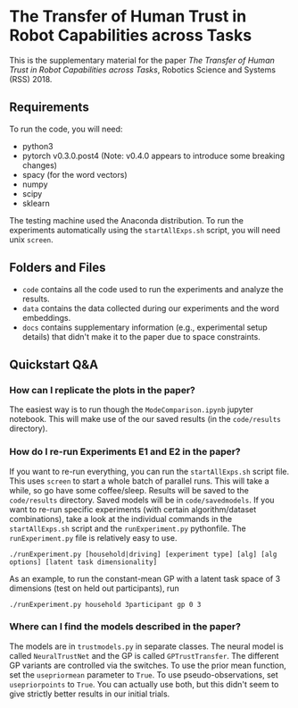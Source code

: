# The Transfer of Human Trust in Robot Capabilities across Tasks #
This is the supplementary material for the paper *The Transfer of Human Trust in Robot Capabilities across Tasks*, Robotics Science and Systems (RSS) 2018. 

## Requirements ##
To run the code, you will need:
- python3 
- pytorch v0.3.0.post4 (Note: v0.4.0 appears to introduce some breaking changes)
- spacy (for the word vectors)
- numpy
- scipy
- sklearn

The testing machine used the Anaconda distribution. To run the experiments automatically using the `startAllExps.sh` script, you will need unix `screen`.

## Folders and Files ##
- `code` contains all the code used to run the experiments and analyze the results.   
- `data` contains the data collected during our experiments and the word embeddings. 
- `docs` contains supplementary information (e.g., experimental setup details) that didn't make it to the paper due to space constraints. 

## Quickstart Q&A ##

### How can I replicate the plots in the paper? ###
The easiest way is to run though the `ModeComparison.ipynb` jupyter notebook. This will make use of the our saved results (in the `code/results` directory). 

### How do I re-run Experiments E1 and E2 in the paper? ###
If you want to re-run everything, you can run the `startAllExps.sh` script file. This uses `screen` to start a whole batch of parallel runs. This will take a while, so go have some coffee/sleep. Results will be saved to the `code/results` directory. Saved models will be in `code/savedmodels`. If you want to re-run specific experiments (with certain algorithm/dataset combinations), take a look at the individual commands in the `startAllExps.sh` script and the `runExperiment.py` pythonfile. The `runExperiment.py` file is relatively easy to use. 
```
./runExperiment.py [household|driving] [experiment type] [alg] [alg options] [latent task dimensionality]
```
As an example, to run the constant-mean GP with a latent task space of 3 dimensions (test on held out participants), run 
```
./runExperiment.py household 3participant gp 0 3
```

### Where can I find the models described in the paper? ###
The models are in `trustmodels.py` in separate classes. The neural model is called `NeuralTrustNet` and the GP is called `GPTrustTransfer`. The different GP variants are controlled via the switches. To use the prior mean function, set the `usepriormean` parameter to `True`. To use pseudo-observations, set `usepriorpoints` to `True`. You can actually use both, but this didn't seem to give strictly better results in our initial trials. 



